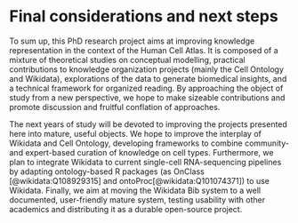 # Final considerations and next steps

To sum up, this PhD research project aims at improving knowledge representation in the context of the Human Cell Atlas. 
It is composed of a mixture of theoretical studies on conceptual modelling, practical contributions to knowledge organization projects (mainly the Cell Ontology and Wikidata), explorations of the data to generate biomedical insights, and a technical framework for organized reading. 
By approaching the object of study from a new perspective, we hope to make sizeable contributions and promote discussion and fruitful conflation of approaches. 

The next years of study will be devoted to improving the projects presented here into mature, useful objects. 
We hope to improve the interplay of Wikidata and Cell Ontology, developing frameworks to combine community- and expert-based curation of knowledge on cell types. 
Furthermore, we plan to integrate Wikidata to current single-cell RNA-sequencing pipelines by adapting ontology-based R packages (as OnClass [@wikidata:Q108929315] and ontoProc[@wikidata:Q101074371]) to use Wikidata. 
Finally, we aim at moving the Wikidata Bib system to a well documented, user-friendly mature system, testing usability with other academics and distributing it as a durable open-source project. 
